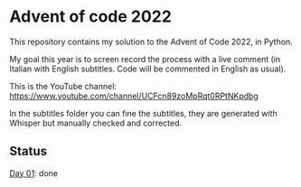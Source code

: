 # Advent of code 2022

This repository contains my solution to the Advent of Code 2022, in Python.

My goal this year is to screen record the process with a live comment (in Italian with English subtitles. Code will be commented in English as usual).

This is the YouTube channel: https://www.youtube.com/channel/UCFcn89zoMpRqt0RPtNKpdbg

In the subtitles folder you can fine the subtitles, they are generated with Whisper but manually checked and corrected.

## Status

[Day 01](https://youtu.be/gmDWjQjX8KM): done
